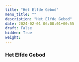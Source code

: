 ```yaml
---
title: "Het Elfde Gebod"
menu_title: ""
description: "Het Elfde Gebod"
date: 2024-02-01 06:00:01+00:55
draft: False
hidden: True
weight:
---
```

### Het Elfde Gebod


